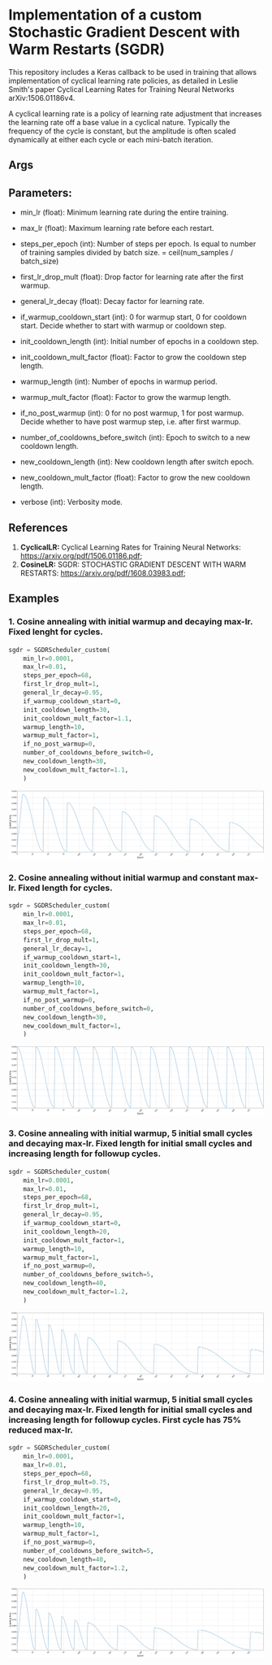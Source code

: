 # Implementation of a custom Stochastic Gradient Descent with Warm Restarts (SGDR) 
This repository includes a Keras callback to be used in training that allows implementation of cyclical learning rate policies, as detailed in Leslie Smith's paper Cyclical Learning Rates for Training Neural Networks arXiv:1506.01186v4.

A cyclical learning rate is a policy of learning rate adjustment that increases the learning rate off a base value in a cyclical nature. Typically the frequency of the cycle is constant, but the amplitude is often scaled dynamically at either each cycle or each mini-batch iteration.

## Args
## Parameters:
- min_lr (float): Minimum learning rate during the entire training.
- max_lr (float): Maximum learning rate before each restart.
- steps_per_epoch (int): Number of steps per epoch. 
                            Is equal to number of training samples divided by batch size. = ceil(num_samples / batch_size)

- first_lr_drop_mult (float): Drop factor for learning rate after the first warmup.
- general_lr_decay (float): Decay factor for learning rate.

- if_warmup_cooldown_start (int): 0 for warmup start, 0 for cooldown start. Decide whether to start with warmup or cooldown step.

- init_cooldown_length (int): Initial number of epochs in a cooldown step.
- init_cooldown_mult_factor (float): Factor to grow the cooldown step length.

- warmup_length (int): Number of epochs in warmup period.
- warmup_mult_factor (float): Factor to grow the warmup length.
- if_no_post_warmup (int): 0 for no post warmup, 1 for post warmup. 
                            Decide whether to have post warmup step, i.e. after first warmup.

- number_of_cooldowns_before_switch (int): Epoch to switch to a new cooldown length.
- new_cooldown_length (int): New cooldown length after switch epoch.
- new_cooldown_mult_factor (float): Factor to grow the new cooldown length.

- verbose (int): Verbosity mode.

## References
  1. **CyclicalLR:** Cyclical Learning Rates for Training Neural Networks: https://arxiv.org/pdf/1506.01186.pdf;
  2. **CosineLR:** SGDR: STOCHASTIC GRADIENT DESCENT WITH WARM RESTARTS: https://arxiv.org/pdf/1608.03983.pdf;

## Examples

### 1. Cosine annealing with initial warmup and decaying max-lr. Fixed lenght for cycles.

```python
sgdr = SGDRScheduler_custom(
    min_lr=0.0001, 
    max_lr=0.01, 
    steps_per_epoch=68,
    first_lr_drop_mult=1,
    general_lr_decay=0.95, 
    if_warmup_cooldown_start=0,
    init_cooldown_length=30,
    init_cooldown_mult_factor=1.1,
    warmup_length=10,
    warmup_mult_factor=1,
    if_no_post_warmup=0,
    number_of_cooldowns_before_switch=0,
    new_cooldown_length=30,
    new_cooldown_mult_factor=1.1,
    )
```

![example1](./TEST/LRS_1.png "example1")

### 2. Cosine annealing without initial warmup and constant max-lr. Fixed length for cycles.

```python
sgdr = SGDRScheduler_custom(
    min_lr=0.0001, 
    max_lr=0.01, 
    steps_per_epoch=68,
    first_lr_drop_mult=1,
    general_lr_decay=1, 
    if_warmup_cooldown_start=1,
    init_cooldown_length=30,
    init_cooldown_mult_factor=1,
    warmup_length=10,
    warmup_mult_factor=1,
    if_no_post_warmup=0,
    number_of_cooldowns_before_switch=0,
    new_cooldown_length=30,
    new_cooldown_mult_factor=1,
    )
```

![example2](./TEST/LRS_2.png "example2")

### 3. Cosine annealing with initial warmup, 5 initial small cycles and decaying max-lr. Fixed length for initial small cycles and increasing length for followup cycles.

```python
sgdr = SGDRScheduler_custom(
    min_lr=0.0001, 
    max_lr=0.01, 
    steps_per_epoch=68,
    first_lr_drop_mult=1,
    general_lr_decay=0.95, 
    if_warmup_cooldown_start=0,
    init_cooldown_length=20,
    init_cooldown_mult_factor=1,
    warmup_length=10,
    warmup_mult_factor=1,
    if_no_post_warmup=0,
    number_of_cooldowns_before_switch=5,
    new_cooldown_length=40,
    new_cooldown_mult_factor=1.2,
    )
```

![example3](./TEST/LRS_3.png "example3")


### 4. Cosine annealing with initial warmup, 5 initial small cycles and decaying max-lr. Fixed length for initial small cycles and increasing length for followup cycles. First cycle has 75% reduced max-lr.

```python
sgdr = SGDRScheduler_custom(
    min_lr=0.0001, 
    max_lr=0.01, 
    steps_per_epoch=68,
    first_lr_drop_mult=0.75,
    general_lr_decay=0.95, 
    if_warmup_cooldown_start=0,
    init_cooldown_length=20,
    init_cooldown_mult_factor=1,
    warmup_length=10,
    warmup_mult_factor=1,
    if_no_post_warmup=0,
    number_of_cooldowns_before_switch=5,
    new_cooldown_length=40,
    new_cooldown_mult_factor=1.2,
    )
```

![example4](./TEST/LRS_4.png "example4")

